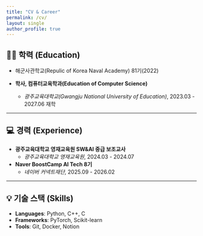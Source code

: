 ```yaml
---
title: "CV & Career"
permalink: /cv/
layout: single
author_profile: true
---
```


## 👨‍🎓 학력 (Education)
- 해군사관학교(Repulic of Korea Naval Academy) 81기(2022)

- **학사, 컴퓨터교육학과(Education of Computer Science)**
  - *광주교육대학교(Gwangju National University of Education)*, 2023.03 - 2027.06 재학

---

## 💻 경력 (Experience)

- **광주교육대학교 영재교육원 SW&AI 중급 보조교사** 
  - *광주교육대학교 영재교육원*, 2024.03 - 2024.07
- **Naver BoostCamp AI Tech 8기** 
  - *네이버 커넥트재단*, 2025.09 - 2026.02



---

## 💡 기술 스택 (Skills)

- **Languages**: Python, C++, C
- **Frameworks**: PyTorch, Scikit-learn
- **Tools**: Git, Docker, Notion